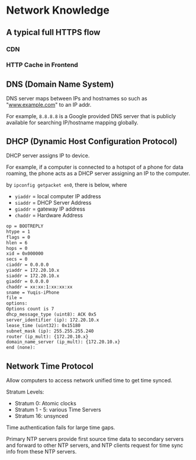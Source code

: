 # Network Knowledge

## A typical full HTTPS flow

### CDN

### HTTP Cache in Frontend

## DNS (Domain Name System)

DNS server maps between IPs and hostnames so such as "www.example.com" to an IP addr.

For example, `8.8.8.8` is a Google provided DNS server that is publicly available for searching IP/hostname mapping globally.

## DHCP (Dynamic Host Configuration Protocol)

DHCP server assigns IP to device.

For example, if a computer is connected to a hotspot of a phone for data roaming, the phone acts as a DHCP server assigning an IP to the computer.

by `ipconfig getpacket en0`, there is below, where

* `yiaddr` = local computer IP address
* `siaddr` = DHCP Server Address
* `giaddr` = gateway IP address
* `chaddr` = Hardware Address

```txt
op = BOOTREPLY
htype = 1
flags = 0
hlen = 6
hops = 0
xid = 0x000000
secs = 0
ciaddr = 0.0.0.0
yiaddr = 172.20.10.x
siaddr = 172.20.10.x
giaddr = 0.0.0.0
chaddr = xx:xx:1:xx:xx:xx
sname = Yuqis-iPhone
file =
options:
Options count is 7
dhcp_message_type (uint8): ACK 0x5
server_identifier (ip): 172.20.10.x
lease_time (uint32): 0x15180
subnet_mask (ip): 255.255.255.240
router (ip_mult): {172.20.10.x}
domain_name_server (ip_mult): {172.20.10.x}
end (none):
```

## Network Time Protocol

Allow computers to access network unified time to get time synced. 

Stratum Levels:

* Stratum 0: Atomic clocks
* Stratum 1 - 5: various Time Servers
* Stratum 16: unsynced

Time authentication fails for large time gaps.

Primary NTP servers provide first source time data to secondary servers and forward to other NTP servers, and NTP clients request for time sync info from these NTP servers.
